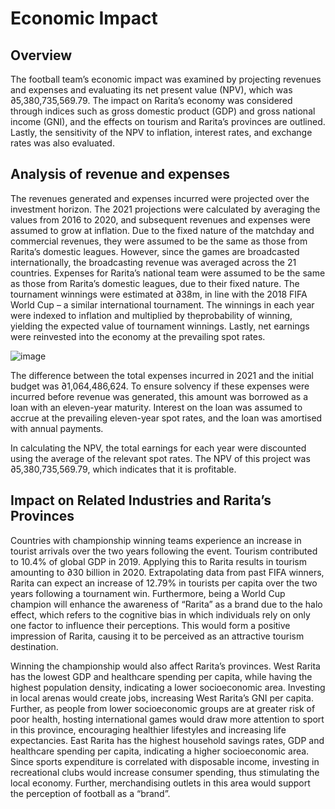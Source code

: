 # Economic Impact

## Overview

The football team’s economic impact was examined by projecting revenues and expenses and
evaluating its net present value (NPV), which was ∂5,380,735,569.79. The impact on Rarita’s economy
was considered through indices such as gross domestic product (GDP) and gross national income (GNI),
and the effects on tourism and Rarita’s provinces are outlined. Lastly, the sensitivity of the NPV to
inflation, interest rates, and exchange rates was also evaluated.  

## Analysis of revenue and expenses 

The revenues generated and expenses incurred were projected over the investment horizon. The 2021
projections were calculated by averaging the values from 2016 to 2020, and subsequent revenues and 
expenses were assumed to grow at inflation. Due to the fixed nature of the matchday and commercial
revenues, they were assumed to be the same as those from Rarita’s domestic leagues. However, since
the games are broadcasted internationally, the broadcasting revenue was averaged across the 21 countries.
Expenses for Rarita’s national team were assumed to be the same as those from Rarita’s domestic leagues, 
due to their fixed nature. The tournament winnings were estimated at ∂38m, in line with the 2018 
FIFA World Cup – a similar international tournament. The winnings in each year were indexed to inflation
and multiplied by theprobability of winning, yielding the expected value of tournament winnings. Lastly, 
net earnings were reinvested into the economy at the prevailing spot rates.

![image](https://user-images.githubusercontent.com/102963028/162158029-25bdde37-ef1c-4653-9bae-53d6d560f51d.png)


The difference between the total expenses incurred in 2021 and the initial budget was ∂1,064,486,624.
To ensure solvency if these expenses were incurred before revenue was generated, this amount was
borrowed as a loan with an eleven-year maturity. Interest on the loan was assumed to accrue at the
prevailing eleven-year spot rates, and the loan was amortised with annual payments.

In calculating the NPV, the total earnings for each year were discounted using the average of the
relevant spot rates. The NPV of this project was ∂5,380,735,569.79, which indicates that it is profitable. 

## Impact on Related Industries and Rarita’s Provinces 

Countries with championship winning teams experience an increase in tourist arrivals over the two years
following the event. Tourism contributed to 10.4% of global GDP in 2019. Applying this to Rarita results
in tourism amounting to ∂30 billion in 2020. Extrapolating data from past FIFA winners, Rarita can
expect an increase of 12.79% in tourists per capita over the two years following a tournament win. 
Furthermore, being a World Cup champion will enhance the awareness of “Rarita” as a brand due to the halo
effect, which refers to the cognitive bias in which individuals rely on only one factor to influence their 
perceptions. This would form a positive impression of Rarita, causing it to be perceived as an attractive
tourism destination.

Winning the championship would also affect Rarita’s provinces. West Rarita has the lowest GDP and
healthcare spending per capita, while having the highest population density, indicating a lower
socioeconomic area. Investing in local arenas would create jobs, increasing West Rarita’s GNI per capita.
Further, as people from lower socioeconomic groups are at greater risk of poor health, hosting
international games would draw more attention to sport in this province, encouraging healthier
lifestyles and increasing life expectancies. East Rarita has the highest household savings rates, GDP and
healthcare spending per capita, indicating a higher socioeconomic area. Since sports expenditure is
correlated with disposable income, investing in recreational clubs would increase consumer spending,
thus stimulating the local economy. Further, merchandising outlets in this area would support the
perception of football as a “brand”.

